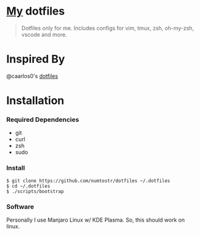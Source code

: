 # [My](https://github.com/numToStr) dotfiles

> Dotfiles only for me. Includes configs for vim, tmux, zsh, oh-my-zsh, vscode and more.

# Inspired By

@caarlos0's [dotfiles](https://github.com/caarlos0/dotfiles)

# Installation

### Required Dependencies

- git
- curl
- zsh
- sudo

### Install

```
$ git clone https://github.com/numtostr/dotfiles ~/.dotfiles
$ cd ~/.dotfiles
$ ./scripts/bootstrap
```

### Software

Personally I use Manjaro Linux w/ KDE Plasma. So, this should work on linux.
